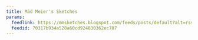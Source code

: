 ```yaml
---
title: Mäd Meier's Sketches
params:
  feedlink: https://mmsketches.blogspot.com/feeds/posts/default?alt=rss
  feedid: 70317b934a528a60cd924830362ec787
---
```

